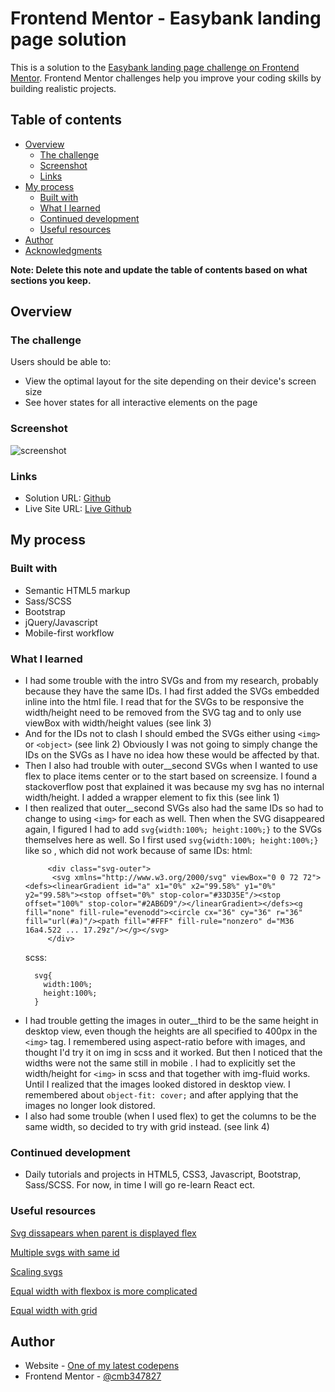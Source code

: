 # Frontend Mentor - Easybank landing page solution

This is a solution to the [Easybank landing page challenge on Frontend Mentor](https://www.frontendmentor.io/challenges/easybank-landing-page-WaUhkoDN). Frontend Mentor challenges help you improve your coding skills by building realistic projects. 

## Table of contents

- [Overview](#overview)
  - [The challenge](#the-challenge)
  - [Screenshot](#screenshot)
  - [Links](#links)
- [My process](#my-process)
  - [Built with](#built-with)
  - [What I learned](#what-i-learned)
  - [Continued development](#continued-development)
  - [Useful resources](#useful-resources)
- [Author](#author)
- [Acknowledgments](#acknowledgments)

**Note: Delete this note and update the table of contents based on what sections you keep.**

## Overview

### The challenge

Users should be able to:

- View the optimal layout for the site depending on their device's screen size
- See hover states for all interactive elements on the page

### Screenshot

![screenshot](./images/screenshot.PNG "screenshot")

### Links

- Solution URL: [Github]()
- Live Site URL: [Live Github]()

## My process

### Built with

- Semantic HTML5 markup
- Sass/SCSS
- Bootstrap
- jQuery/Javascript
- Mobile-first workflow


### What I learned

- I had some trouble with the intro SVGs and from my research, probably because they have the same IDs. I had first added the SVGs embedded inline into the html file.
  I read that for the SVGs to be responsive the width/height need to be removed from the SVG tag and to only use viewBox with width/height values (see link 3)
- And for the IDs not to clash I should embed the SVGs either using `<img>` or `<object>` (see link 2)
  Obviously I was not going to simply change the IDs on the SVGs as I have no idea how these would be affected by that.
- Then I also had trouble with outer__second SVGs when I wanted to use flex to place items center or to the start based on screensize.
  I found a stackoverflow post that explained it was because my svg has no internal width/height. I added a wrapper element to fix this (see link 1)
- I then realized that outer__second SVGs also had the same IDs so had to change to using `<img>` for each as well.
  Then when the SVG disappeared again, I figured I had to add `svg{width:100%; height:100%;}` to the SVGs themselves here as well.
  So I first used `svg{width:100%; height:100%;}` like so , which did not work because of same IDs:
  html:
   ```
        <div class="svg-outer">
         <svg xmlns="http://www.w3.org/2000/svg" viewBox="0 0 72 72"><defs><linearGradient id="a" x1="0%" x2="99.58%" y1="0%" y2="99.58%"><stop offset="0%" stop-color="#33D35E"/><stop offset="100%" stop-color="#2AB6D9"/></linearGradient></defs><g fill="none" fill-rule="evenodd"><circle cx="36" cy="36" r="36" fill="url(#a)"/><path fill="#FFF" fill-rule="nonzero" d="M36 16a4.522 ... 17.29z"/></g></svg>
        </div>
  ```
  scss:
  ```
    svg{
      width:100%;
      height:100%;
    }
  ```
- I had trouble getting the images in outer__third to be the same height in desktop view, even though the heights are all specified to 400px in the `<img>` tag. I remembered using aspect-ratio before with images, and thought I'd try it on img in scss and it worked.
   But then I noticed that the widths were not the same still in mobile . I had to explicitly set the width/height for `<img>` in scss and that together with img-fluid works. Until I realized that the images looked distored in desktop view. I remembered about `object-fit: cover;` and after applying that the images no longer look distored.
- I also had some trouble (when I used flex) to get the columns to be the same width, so decided to try with grid instead.
  (see link 4)
 
### Continued development

- Daily tutorials and projects in HTML5, CSS3, Javascript, Bootstrap, Sass/SCSS. For now, in time I will go re-learn React ect.

### Useful resources

 [Svg dissapears when parent is displayed flex](https://stackoverflow.com/questions/46922999/inline-svg-disappears-with-flexbox)

 [Multiple svgs with same id](https://stackoverflow.com/questions/37000385/multiple-svg-with-same-ids)

 [Scaling svgs](https://css-tricks.com/scale-svg/)

 [Equal width with flexbox is more complicated](https://css-tricks.com/equal-columns-with-flexbox-its-more-complicated-than-you-might-think/)

 [Equal width with grid ](https://stackoverflow.com/questions/47601564/equal-width-columns-in-css-grid)

## Author

- Website - [One of my latest codepens](https://codepen.io/cynthiab72/pen/oNybYON)
- Frontend Mentor - [@cmb347827](https://www.frontendmentor.io/profile/cmb347827)

